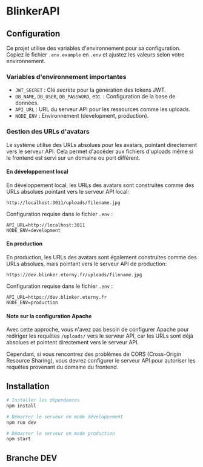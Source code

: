 # BlinkerAPI

## Configuration

Ce projet utilise des variables d'environnement pour sa configuration. Copiez le fichier `.env.example` en `.env` et ajustez les valeurs selon votre environnement.

### Variables d'environnement importantes

- `JWT_SECRET` : Clé secrète pour la génération des tokens JWT.
- `DB_NAME`, `DB_USER`, `DB_PASSWORD`, etc. : Configuration de la base de données.
- `API_URL` : URL du serveur API pour les ressources comme les uploads.
- `NODE_ENV` : Environnement (development, production).

### Gestion des URLs d'avatars

Le système utilise des URLs absolues pour les avatars, pointant directement vers le serveur API. Cela permet d'accéder aux fichiers d'uploads même si le frontend est servi sur un domaine ou port différent.

#### En développement local

En développement local, les URLs des avatars sont construites comme des URLs absolues pointant vers le serveur API local:

```
http://localhost:3011/uploads/filename.jpg
```

Configuration requise dans le fichier `.env` :
```
API_URL=http://localhost:3011
NODE_ENV=development
```

#### En production

En production, les URLs des avatars sont également construites comme des URLs absolues, mais pointant vers le serveur API de production:

```
https://dev.blinker.eterny.fr/uploads/filename.jpg
```

Configuration requise dans le fichier `.env` :
```
API_URL=https://dev.blinker.eterny.fr
NODE_ENV=production
```

#### Note sur la configuration Apache

Avec cette approche, vous n'avez pas besoin de configurer Apache pour rediriger les requêtes `/uploads/` vers le serveur API, car les URLs sont déjà absolues et pointent directement vers le serveur API.

Cependant, si vous rencontrez des problèmes de CORS (Cross-Origin Resource Sharing), vous devrez configurer le serveur API pour autoriser les requêtes provenant du domaine du frontend.

## Installation

```bash
# Installer les dépendances
npm install

# Démarrer le serveur en mode développement
npm run dev

# Démarrer le serveur en mode production
npm start
```

## Branche DEV